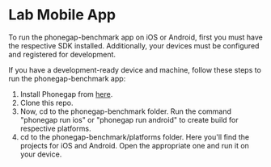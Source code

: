 Lab Mobile App
================

To run the phonegap-benchmark app on iOS or Android, first you must have the respective SDK installed. Additionally, your devices must be configured and registered for development.

If you have a development-ready device and machine, follow these steps to run the phonegap-benchmark app:

1. Install Phonegap from [here](http://phonegap.com/install/).
2. Clone this repo.
3. Now, cd to the phonegap-benchmark folder. Run the command "phonegap run ios" or "phonegap run android" to create build for respective platforms.
4. cd to the phonegap-benchmark/platforms folder. Here you'll find the projects for iOS and Android. Open the appropriate one and run it on your device.
